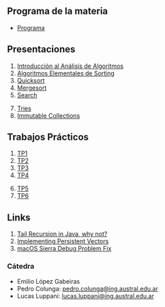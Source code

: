 ## Programa de la materia

* [Programa](resources/Programa.pdf)

## Presentaciones


1. [Introducción al Análisis de Algoritmos](introduction)
2. [Algoritmos Elementales de Sorting](elemental_sorters)
3. [Quicksort](quicksort)
4. [Mergesort](mergesort)
5. [Search](search)   
<!-- 6. [Bits](bits) -->
7. [Tries](tries)
8. [Immutable Collections](immutables)
<!-- 9. [Compresión](compresion) -->
<!-- 10. [Cryptography](https://docs.google.com/a/ing.austral.edu.ar/presentation/d/1UAU9YEm9NVGmVXYC1T2WYYG6PKFZ23wY7HGL77-XZCI/edit?usp=sharing) (Usar login de la facultad para verla) -->

## Trabajos Prácticos

1. [TP1](practice/1)
2. [TP2](practice/2)
3. [TP3](practice/3)
4. [TP4](practice/4)
<!-- 4. [TP4Bis](practice/4bis) -->
6. [TP5](practice/5)
7. [TP6](practice/6)
<!-- 8. [TP7](practice/7) -->
<!-- 9. [TP8](practice/8) -->
<!-- 10. [TP9](practice/9) -->

<!-- * [Exercices](practice/exercices) -->

## Links

1. [Tail Recursion in Java, why not?](http://www.drdobbs.com/jvm/tail-call-optimization-and-java/240167044)
2. [Implementing Persistent Vectors](http://www.codecommit.com/blog/scala/implementing-persistent-vectors-in-scala)
3. [macOS Sierra Debug Problem Fix](https://stackoverflow.com/questions/44680463/intellij-idea-debugger-is-too-slow-to-start-on-macos)

### Cátedra

* Emilio López Gabeiras
* Pedro Colunga: [pedro.colunga@ing.austral.edu.ar](mailto:pedro.colunga@ing.austral.edu.ar)
* Lucas Luppani: [lucas.luppani@ing.austral.edu.ar](mailto:lucas.luppani@ing.austral.edu.ar)
